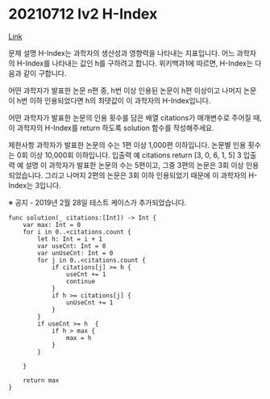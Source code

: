 # 20210712 lv2 H-Index
[Link](https://programmers.co.kr/learn/courses/30/lessons/42747)  

문제 설명
H-Index는 과학자의 생산성과 영향력을 나타내는 지표입니다. 어느 과학자의 H-Index를 나타내는 값인 h를 구하려고 합니다. 위키백과1에 따르면, H-Index는 다음과 같이 구합니다.

어떤 과학자가 발표한 논문 n편 중, h번 이상 인용된 논문이 h편 이상이고 나머지 논문이 h번 이하 인용되었다면 h의 최댓값이 이 과학자의 H-Index입니다.

어떤 과학자가 발표한 논문의 인용 횟수를 담은 배열 citations가 매개변수로 주어질 때, 이 과학자의 H-Index를 return 하도록 solution 함수를 작성해주세요.

제한사항
과학자가 발표한 논문의 수는 1편 이상 1,000편 이하입니다.
논문별 인용 횟수는 0회 이상 10,000회 이하입니다.
입출력 예
citations    return
[3, 0, 6, 1, 5]    3
입출력 예 설명
이 과학자가 발표한 논문의 수는 5편이고, 그중 3편의 논문은 3회 이상 인용되었습니다. 그리고 나머지 2편의 논문은 3회 이하 인용되었기 때문에 이 과학자의 H-Index는 3입니다.

※ 공지 - 2019년 2월 28일 테스트 케이스가 추가되었습니다.

```
func solution(_ citations:[Int]) -> Int {
    var max: Int = 0
    for i in 0..<citations.count {
        let h: Int = i + 1
        var useCnt: Int = 0
        var unUseCnt: Int = 0
        for j in 0..<citations.count {
            if citations[j] >= h {
                useCnt += 1
                continue
            }
            if h >= citations[j] {
                unUseCnt += 1
            }
        }
        if useCnt >= h  {
            if h > max {
                max = h
            }
        }
        
    }
    
    return max
}
```
